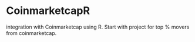 # CoinmarketcapR
integration with Coinmarketcap using R.  Start with project for top % movers from coinmarketcap.
